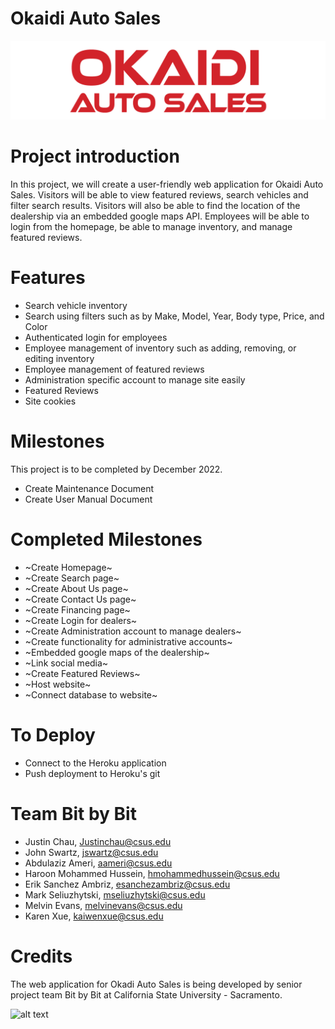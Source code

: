 # Okaidi Auto Sales
![alt text](https://github.com/mseliuzhytski/Bit-by-Bit-Senior-Project/blob/fbd8cb8ee96a87125e2968e7167817c0e99fa191/Images/Logo.png)

# Project introduction 
In this project, we will create a user-friendly web application for Okaidi Auto Sales. Visitors will be able to view featured reviews, search vehicles and filter search results.
Visitors will also be able to find the location of the dealership via an embedded google maps API. Employees will be able to login from the homepage, be able to manage inventory, and manage featured reviews.

# Features
* Search vehicle inventory
* Search using filters such as by Make, Model, Year, Body type, Price, and Color
* Authenticated login for employees
* Employee management of inventory such as adding, removing, or editing inventory
* Employee management of featured reviews
* Administration specific account to manage site easily
* Featured Reviews
* Site cookies 

# Milestones
This project is to be completed by December 2022.
* Create Maintenance Document
* Create User Manual Document

# Completed Milestones
* ~Create Homepage~
* ~Create Search page~
* ~Create About Us page~
* ~Create Contact Us page~
* ~Create Financing page~
* ~Create Login for dealers~
* ~Create Administration account to manage dealers~
* ~Create functionality for administrative accounts~
* ~Embedded google maps of the dealership~
* ~Link social media~
* ~Create Featured Reviews~
* ~Host website~
* ~Connect database to website~

# To Deploy
* Connect to the Heroku application
* Push deployment to Heroku's git

# Team Bit by Bit
* Justin Chau, Justinchau@csus.edu
* John Swartz, jswartz@csus.edu
* Abdulaziz Ameri, aameri@csus.edu
* Haroon Mohammed Hussein, hmohammedhussein@csus.edu
* Erik Sanchez Ambriz, esanchezambriz@csus.edu
* Mark Seliuzhytski, mseliuzhytski@csus.edu
* Melvin Evans, melvinevans@csus.edu
* Karen Xue, kaiwenxue@csus.edu

# Credits
 The web application for Okadi Auto Sales is being developed by senior project team Bit by Bit at California State University - Sacramento.
 
 ![alt text](https://micefa.org/wp-content/uploads/2017/09/CSUS-Logo-300x141.jpg)

